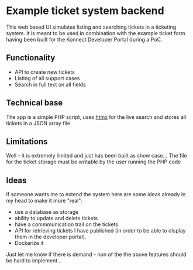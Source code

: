 # Example ticket system backend

This web based UI simulates listing and searching tickets in a ticketing system. It is meant to be used in combination with the example ticket form having been built for the Konnect Developer Portal during a PoC.

## Functionality

* API to create new tickets
* Listing of all support cases
* Search in full text on all fields

## Technical base

The app is a simple PHP script, uses [htmx](https://htmx.org/) for the live search and stores all tickets in a JSON array file

## Limitations

Well - it is extremely limited and just has been built as show case...
The file for the ticket storage must be writable by the user running the PHP code

## Ideas

If someone wants me to extend the system here are some ideas already in my head to make it more "real":

* use a database as storage
* ability to update and delete tickets
* have a commmunication trail on the tickets
* API for retrieving tickets I have published (in order to be able to display them in the developer portal).
* Dockerize it

Just let me know if there is demand - non of the the above features should be hard to implement...

